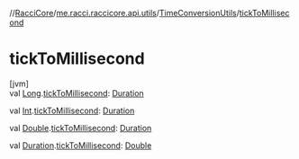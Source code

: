//[RacciCore](../../../index.md)/[me.racci.raccicore.api.utils](../index.md)/[TimeConversionUtils](index.md)/[tickToMillisecond](tick-to-millisecond.md)

# tickToMillisecond

[jvm]\
val [Long](https://kotlinlang.org/api/latest/jvm/stdlib/kotlin/-long/index.html).[tickToMillisecond](tick-to-millisecond.md): [Duration](https://kotlinlang.org/api/latest/jvm/stdlib/kotlin.time/-duration/index.html)

val [Int](https://kotlinlang.org/api/latest/jvm/stdlib/kotlin/-int/index.html).[tickToMillisecond](tick-to-millisecond.md): [Duration](https://kotlinlang.org/api/latest/jvm/stdlib/kotlin.time/-duration/index.html)

val [Double](https://kotlinlang.org/api/latest/jvm/stdlib/kotlin/-double/index.html).[tickToMillisecond](tick-to-millisecond.md): [Duration](https://kotlinlang.org/api/latest/jvm/stdlib/kotlin.time/-duration/index.html)

val [Duration](https://kotlinlang.org/api/latest/jvm/stdlib/kotlin.time/-duration/index.html).[tickToMillisecond](tick-to-millisecond.md): [Double](https://kotlinlang.org/api/latest/jvm/stdlib/kotlin/-double/index.html)
